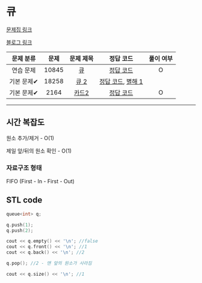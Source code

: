 # 큐

[문제집 링크](https://www.acmicpc.net/workbook/view/7310)

[블로그 링크](https://blog.encrypted.gg/934)

| 문제 분류 | 문제 | 문제 제목 | 정답 코드 | 풀이 여부 |
| :--: | :--: | :--: | :--: | :--: |
| 연습 문제 | 10845 | [큐](https://www.acmicpc.net/problem/10845) | [정답 코드](../0x06/solutions/10845.cpp) | O |
| 기본 문제✔ | 18258 | [큐 2](https://www.acmicpc.net/problem/18258) | [정답 코드](../0x06/solutions/18258.cpp), [별해 1](../0x06/solutions/18258_1.cpp) |
| 기본 문제✔ | 2164 | [카드2](https://www.acmicpc.net/problem/2164) | [정답 코드](../0x06/solutions/2164.cpp) | O |

---

## 시간 복잡도

원소 추가/제거 - O(1)

제일 앞/뒤의 원소 확인 - O(1)

### 자료구조 형태

FIFO (First - In - First - Out)

## STL code
```cpp
queue<int> q;

q.push(1);
q.push(2);

cout << q.empty() << '\n'; //false
cout << q.front() << '\n'; //1
cout << q.back() << '\n'; //2 

q.pop(); //2 - 맨 앞의 원소가 사라짐

cout << q.size() << '\n'; //1
```
